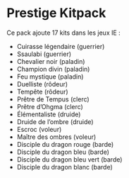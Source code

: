 # Prestige Kitpack

Ce pack ajoute 17 kits dans les jeux IE :
- Cuirasse légendaire (guerrier)
- Ssaulabi (guerrier)
- Chevalier noir (paladin)
- Champion divin (paladin)
- Feu mystique (paladin)
- Duelliste (rôdeur)
- Tempête (rôdeur)
- Prêtre de Tempus (clerc)
- Prêtre d’Ohgma (clerc)
- Élémentaliste (druide)
- Druide de l’ombre (druide)
- Escroc (voleur)
- Maître des ombres (voleur)
- Disciple du dragon rouge (barde)
- Disciple du dragon bleu (barde)
- Disciple du dragon bleu vert (barde)
- Disciple du dragon blanc (barde)
